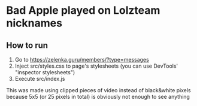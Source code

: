 # Bad Apple played on Lolzteam nicknames

## How to run
1. Go to <https://zelenka.guru/members/?type=messages>
2. Inject src/styles.css to page's stylesheets (you can use DevTools' "inspector stylesheets")
3. Execute src/index.js

This was made using clipped pieces of video instead of black&white pixels because 5x5 (or 25 pixels in total) is obviously not enough to see anything
